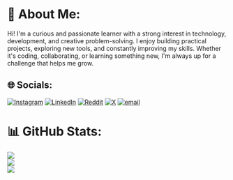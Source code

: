 # 💫 About Me:
Hi! I'm a curious and passionate learner with a strong interest in technology, development, and creative problem-solving. I enjoy building practical projects, exploring new tools, and constantly improving my skills. Whether it's coding, collaborating, or learning something new, I'm always up for a challenge that helps me grow.


## 🌐 Socials:
[![Instagram](https://img.shields.io/badge/Instagram-%23E4405F.svg?logo=Instagram&logoColor=white)](https://instagram.com/harsh6512_) [![LinkedIn](https://img.shields.io/badge/LinkedIn-%230077B5.svg?logo=linkedin&logoColor=white)](https://linkedin.com/in/https://www.linkedin.com/in/harsh-kumar-5897a42b9) [![Reddit](https://img.shields.io/badge/Reddit-%23FF4500.svg?logo=Reddit&logoColor=white)](https://reddit.com/user/Some_Razzmatazz_7054) [![X](https://img.shields.io/badge/X-black.svg?logo=X&logoColor=white)](https://x.com/HarshKumar50564) [![email](https://img.shields.io/badge/Email-D14836?logo=gmail&logoColor=white)](mailto:harshkumar1987ynr@gmail.com) 
# 📊 GitHub Stats:
![](https://github-readme-stats.vercel.app/api?username=harsh6512&theme=dark&hide_border=false&include_all_commits=false&count_private=false)<br/>
![](https://nirzak-streak-stats.vercel.app/?user=harsh6512&theme=dark&hide_border=false)<br/>
![](https://github-readme-stats.vercel.app/api/top-langs/?username=harsh6512&theme=dark&hide_border=false&include_all_commits=false&count_private=false&layout=compact)

<!-- Proudly created with GPRM ( https://gprm.itsvg.in ) -->
